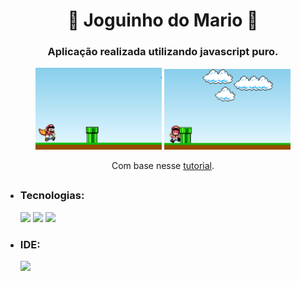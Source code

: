 <h1 align="center"> 🍄 Joguinho do Mario 🍄 </h1>

<div align="center">
     <h3> Aplicação realizada utilizando javascript puro.</h3>
     <img src="img/jogo1.png" style="width:40%"/>
     <img src="img/jogo2.png" style="width:40%"/>
     <br>
     <p>Com base nesse <a href="https://www.youtube.com/watch?v=r9buAwVBDhA&ab_channel=ManualdoDev">tutorial</a>.</p>
</div>

<div>
     <h2></h2>
</div>

+ ### Tecnologias:
     <img aling="cebter" heigth="50" width="50" src="https://cdn.jsdelivr.net/gh/devicons/devicon/icons/javascript/javascript-original.svg" />
     <img aling="cebter" heigth="50" width="50" src="https://cdn.jsdelivr.net/gh/devicons/devicon/icons/html5/html5-original.svg" />
     <img aling="cebter" heigth="50" width="50" src="https://cdn.jsdelivr.net/gh/devicons/devicon/icons/css3/css3-original.svg" />
         
+ ### IDE:
     <img aling="cebter" heigth="50" width="50" src="https://cdn.jsdelivr.net/gh/devicons/devicon/icons/vscode/vscode-original.svg" />
